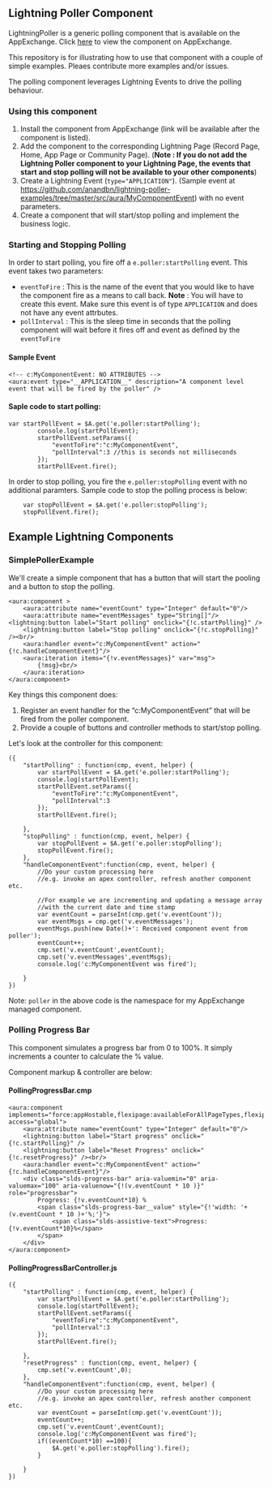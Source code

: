 ## Lightning Poller Component

LightningPoller is a generic polling component that is available on the AppExchange.  Click [here](https://appexchange.salesforce.com/listingDetail?listingId=a0N3A00000Ecs5nUAB) to view the component on AppExchange.

This repository is for illustrating how to use that component with a couple of simple examples. Pleaes contribute more examples and/or issues.

The polling component leverages Lightning Events to drive the polling behaviour. 

### Using this component

1. Install the component from AppExchange (link will be available after the component is listed). 
2. Add the component to the corresponding Lightning Page (Record Page, Home, App Page or Community Page). (__Note : If you do not add the Lightning Poller component to your Lightning Page, the events that start and stop polling will not be available to your other components__)
3. Create a Lightning Event (`type="APPLICATION"`). (Sample event at https://github.com/anandbn/lightning-poller-examples/tree/master/src/aura/MyComponentEvent) with no event parameters.
4. Create a component that will start/stop polling and implement the business logic.

###  Starting and Stopping Polling

In order to start polling, you fire off a `e.poller:startPolling` event. This event takes two parameters:

- `eventToFire` : This is the name of the event that you would like to have the component fire as a means to call back. __Note__ : You will have to create this event. Make sure this event is of type `APPLICATION` and does not have any event attrbutes.
- `pollInterval` : This is the sleep time in seconds that the polling component will wait before it fires off and event as defined by the `eventToFire`

#### Sample Event 

```
<!-- c:MyComponentEvent: NO ATTRIBUTES -->
<aura:event type="__APPLICATION__" description="A component level event that will be fired by the poller" />

```

#### Saple code to start polling:

```
var startPollEvent = $A.get('e.poller:startPolling');
        console.log(startPollEvent);
        startPollEvent.setParams({
            "eventToFire":"c:MyComponentEvent",
            "pollInterval":3 //this is seconds not milliseconds
        });
        startPollEvent.fire();
```


In order to stop polling, you fire the `e.poller:stopPolling` event with no additional paramters. Sample code to stop the polling process is below:

```
    var stopPollEvent = $A.get('e.poller:stopPolling');
    stopPollEvent.fire();
```

## Example Lightning Components

### SimplePollerExample

We'll create a simple component that has a button that will start the pooling and a button to stop the polling. 

```
<aura:component >
    <aura:attribute name="eventCount" type="Integer" default="0"/> 
    <aura:attribute name="eventMessages" type="String[]"/> 
<lightning:button label="Start polling" onclick="{!c.startPolling}" />
    <lightning:button label="Stop polling" onclick="{!c.stopPolling}" /><br/>
    <aura:handler event="c:MyComponentEvent" action="{!c.handleComponentEvent}"/>
    <aura:iteration items="{!v.eventMessages}" var="msg">
        {!msg}<br/>
    </aura:iteration>
</aura:component>

```

Key things this component does:

1. Register an event handler for the “c:MyComponentEvent”  that will be fired from the poller component.
2. Provide a couple of buttons and controller methods to start/stop polling. 

Let's look at the controller for this component:

```
({
    "startPolling" : function(cmp, event, helper) {
        var startPollEvent = $A.get('e.poller:startPolling');
        console.log(startPollEvent);
        startPollEvent.setParams({
            "eventToFire":"c:MyComponentEvent",
            "pollInterval":3
        });
        startPollEvent.fire();
        
    },
    "stopPolling" : function(cmp, event, helper) {
        var stopPollEvent = $A.get('e.poller:stopPolling');
        stopPollEvent.fire();
    },
    "handleComponentEvent":function(cmp, event, helper) {
        //Do your custom processing here 
        //e.g. invoke an apex controller, refresh another component etc.
        
        //For example we are incrementing and updating a message array
        //with the current date and time stamp
        var eventCount = parseInt(cmp.get('v.eventCount'));
        var eventMsgs = cmp.get('v.eventMessages');
        eventMsgs.push(new Date()+': Received component event from poller');
        eventCount++;
        cmp.set('v.eventCount',eventCount);        
        cmp.set('v.eventMessages',eventMsgs);
        console.log('c:MyComponentEvent was fired');
        
    }
})
```

Note: `poller` in the above code is the namespace for my AppExchange managed component. 


### Polling Progress Bar

This component simulates a progress bar from 0 to 100%. It simply increments a counter to calculate the % value. 

Component markup & controller are below:

#### PollingProgressBar.cmp
```
<aura:component implements="force:appHostable,flexipage:availableForAllPageTypes,flexipage:availableForRecordHome,force:hasRecordId" access="global">
    <aura:attribute name="eventCount" type="Integer" default="0"/> 
    <lightning:button label="Start progress" onclick="{!c.startPolling}" />
    <lightning:button label="Reset Progress" onclick="{!c.resetProgress}" /><br/>
    <aura:handler event="c:MyComponentEvent" action="{!c.handleComponentEvent}"/>
    <div class="slds-progress-bar" aria-valuemin="0" aria-valuemax="100" aria-valuenow="{!(v.eventCount * 10 )}" role="progressbar">
        Progress: {!v.eventCount*10} %
        <span class="slds-progress-bar__value" style="{!'width: '+ (v.eventCount * 10 )+'%;'}">
            <span class="slds-assistive-text">Progress: {!v.eventCount*10}%</span>
        </span>
    </div>
</aura:component>
```
#### PollingProgressBarController.js

```
({
    "startPolling" : function(cmp, event, helper) {
        var startPollEvent = $A.get('e.poller:startPolling');
        console.log(startPollEvent);
        startPollEvent.setParams({
            "eventToFire":"c:MyComponentEvent",
            "pollInterval":3
        });
        startPollEvent.fire();
        
    },
    "resetProgress" : function(cmp, event, helper) {
        cmp.set('v.eventCount',0);
    },
    "handleComponentEvent":function(cmp, event, helper) {
        //Do your custom processing here 
        //e.g. invoke an apex controller, refresh another component etc.
        var eventCount = parseInt(cmp.get('v.eventCount'));
        eventCount++;
        cmp.set('v.eventCount',eventCount);        
        console.log('c:MyComponentEvent was fired');
        if((eventCount*10) ==100){
            $A.get('e.poller:stopPolling').fire();
        }
        
    }
})
```
